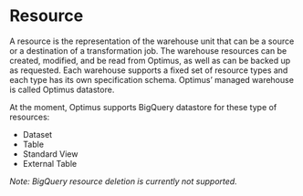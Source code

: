 # Resource

A resource is the representation of the warehouse unit that can be a source or a destination of a transformation job. 
The warehouse resources can be created, modified, and be read from Optimus, as well as can be backed up as requested. 
Each warehouse supports a fixed set of resource types and each type has its own specification schema. 
Optimus’ managed warehouse  is called Optimus datastore.

At the moment, Optimus supports BigQuery datastore for these type of resources:
- Dataset
- Table
- Standard View
- External Table

_Note: BigQuery resource deletion is currently not supported._
